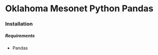 Oklahoma Mesonet Python Pandas
==============================

### Installation



##### Requirements
* Pandas




